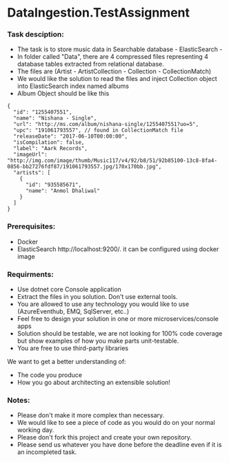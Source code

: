 # DataIngestion.TestAssignment

### Task desciption:
- The task is to store music data in Searchable database - ElasticSearch - 
- In folder called "Data", there are 4 compressed files representing 4 database tables extracted from relational database.
- The files are (Artist - ArtistCollection - Collection - CollectionMatch)
- We would like the solution to read the files and inject Collection object into ElasticSearch index named albums
- Album Object should be like this

```
{
  "id": "1255407551",
  "name": "Nishana - Single",
  "url": "http://ms.com/album/nishana-single/1255407551?uo=5",
  "upc": "191061793557", // found in CollectionMatch file
  "releaseDate": "2017-06-10T00:00:00",
  "isCompilation": false,
  "label": "Aark Records",
  "imageUrl": "http://img.com/image/thumb/Music117/v4/92/b8/51/92b85100-13c8-8fa4-0856-bb27276fdf87/191061793557.jpg/170x170bb.jpg",
  "artists": [
    {
      "id": "935585671",
      "name": "Anmol Dhaliwal"
    }
  ]
}
```


### Prerequisites:
- Docker
- ElasticSearch http://localhost:9200/. it can be configured using docker image

### Requirments:
- Use dotnet core Console application
- Extract the files in you solution. Don't use external tools.
- You are allowed to use any technology you would like to use (AzureEventhub, EMQ, SqlServer, etc..)
- Feel free to design your solution in one or more microservices/console apps
- Solution should be testable, we are not looking for 100% code coverage but show examples of how you make parts unit-testable.
- You are free to use third-party libraries

We want to get a better understanding of:
- The code you produce
- How you go about architecting an extensible solution!

### Notes:
- Please don't make it more complex than necessary.
- We would like to see a piece of code as you would do on your normal working day.
- Please don't fork this project and create your own repository.
- Please send us whatever you have done before the deadline even if it is an incompleted task.
